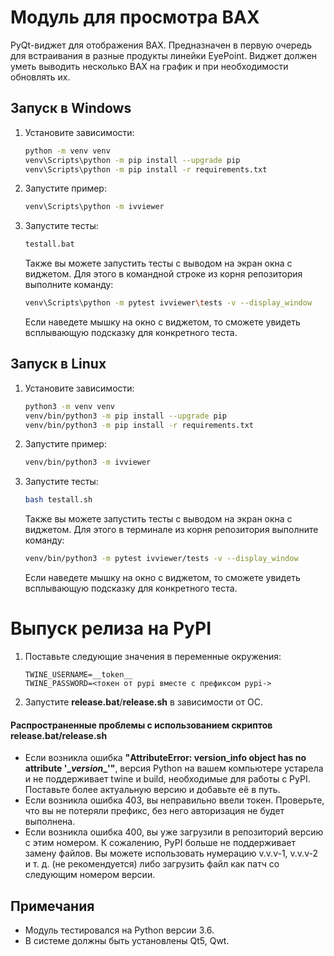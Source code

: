 # Модуль для просмотра ВАХ

PyQt-виджет для отображения ВАХ. Предназначен в первую очередь для встраивания в разные продукты линейки EyePoint. Виджет должен уметь выводить несколько ВАХ на график и при необходимости обновлять их.

## Запуск в Windows

1. Установите зависимости:

   ```bash
   python -m venv venv
   venv\Scripts\python -m pip install --upgrade pip
   venv\Scripts\python -m pip install -r requirements.txt
   ```

2. Запустите пример:

   ```bash
   venv\Scripts\python -m ivviewer
   ```

3. Запустите тесты:

   ```bash
   testall.bat
   ```
   
   Также вы можете запустить тесты с выводом на экран окна с виджетом. Для этого в командной строке из корня репозитория выполните команду:
   
   ```bash
   venv\Scripts\python -m pytest ivviewer\tests -v --display_window
   ```
   
   Если наведете мышку на окно с виджетом, то сможете увидеть всплывающую подсказку для конкретного теста.

## Запуск в Linux

1. Установите зависимости:

   ```bash
   python3 -m venv venv
   venv/bin/python3 -m pip install --upgrade pip
   venv/bin/python3 -m pip install -r requirements.txt
   ```

2. Запустите пример:

   ```bash
   venv/bin/python3 -m ivviewer
   ```

3. Запустите тесты:

   ```bash
   bash testall.sh
   ```
   
   Также вы можете запустить тесты с выводом на экран окна с виджетом. Для этого в терминале из корня репозитория выполните команду:
   
   ```bash
   venv/bin/python3 -m pytest ivviewer/tests -v --display_window
   ```
   
   Если наведете мышку на окно с виджетом, то сможете увидеть всплывающую подсказку для конкретного теста.

# Выпуск релиза на PyPI

1. Поставьте следующие значения в переменные окружения:

   ```
   TWINE_USERNAME=__token__
   TWINE_PASSWORD=<токен от pypi вместе с префиксом pypi->
   ```
2. Запустите **release.bat**/**release.sh** в зависимости от ОС.

#### Распространенные проблемы с использованием скриптов release.bat/release.sh

- Если возникла ошибка **"AttributeError: version_info object has no attribute '\__version__'"**, версия Python на вашем компьютере устарела и не поддерживает twine и build, необходимые для работы с PyPI. Поставьте более актуальную версию и добавьте её в путь.
- Если возникла ошибка 403, вы неправильно ввели токен. Проверьте, что вы не потеряли префикс, без него авторизация не будет выполнена.
- Если возникла ошибка 400, вы уже загрузили в репозиторий версию с этим номером. К сожалению, PyPI больше не поддерживает замену файлов. Вы можете использовать нумерацию v.v.v-1, v.v.v-2 и т. д. (не рекомендуется) либо загрузить файл как патч со следующим номером версии.


## Примечания

- Модуль тестировался на Python версии 3.6.
- В системе должны быть установлены Qt5, Qwt.
